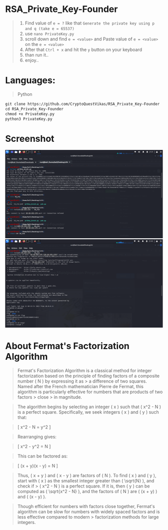# RSA_Private_Key-Founder

> 1. Find value of ``e = ?`` like that ``Generate the private key using p and q (take e = 65537)``
> 2. use ``nano PrivateKey.py``
> 3. scroll down and find ``e = <value>`` and Paste value of ``e = <value>`` on the ``e = <value>``
> 4. After that ``Ctrl + x`` and hit the ``y`` button on your keyboard
> 5. than run it..
> 6. enjoy..

# **Languages:**
> Python

```
git clone https://github.com/CryptoQuestVikas/RSA_Private_Key-Founder
cd RSA_Private_Key-Founder
chmod +x PrivateKey.py
python3 PrivateKey.py
```
# **Screenshot**
![](/img/pri.png)
![](/img/pri1.png)

# **About Fermat's Factorization Algorithm**
> Fermat's Factorization Algorithm is a classical method for integer factorization based on the principle of finding factors of a composite number \( N \) by expressing it as > a difference of two squares. Named after the French mathematician Pierre de Fermat, this algorithm is particularly effective for numbers that are products of two factors    > close > in magnitude.

> The algorithm begins by selecting an integer \( x \) such that \( x^2 - N \) is a perfect square. Specifically, we seek integers \( x \) and \( y \) such that:

> \[ x^2 - N = y^2 \]

> Rearranging gives:

> \[ x^2 - y^2 = N \]

> This can be factored as:

> \[ (x + y)(x - y) = N \]

> Thus, \( x + y \) and \( x - y \) are factors of \( N \). To find \( x \) and \( y \), start with \( x \) as the smallest integer greater than \( \sqrt{N} \), and check if  > \( x^2 - N \) is a perfect square. If it is, then \( y \) can be computed as \( \sqrt{x^2 - N} \), and the factors of \( N \) are \( (x + y) \) and \( (x - y) \).

> Though efficient for numbers with factors close together, Fermat's algorithm can be slow for numbers with widely spaced factors and is less effective compared to modern     > factorization methods for large integers.
